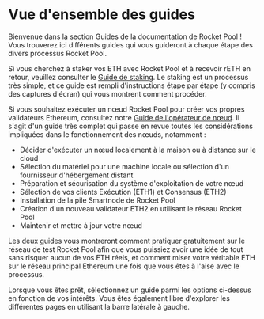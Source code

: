 # Vue d'ensemble des guides

Bienvenue dans la section Guides de la documentation de Rocket Pool !
Vous trouverez ici différents guides qui vous guideront à chaque étape des divers processus Rocket Pool.

Si vous cherchez à staker vos ETH avec Rocket Pool et à recevoir rETH en retour, veuillez consulter le [Guide de staking](./staking/overview.md).
Le staking est un processus très simple, et ce guide est rempli d'instructions étape par étape (y compris des captures d'écran) qui vous montrent comment procéder.

Si vous souhaitez exécuter un nœud Rocket Pool pour créer vos propres validateurs Ethereum, consultez notre [Guide de l'opérateur de nœud](./node/responsibilities.md).
Il s'agit d'un guide très complet qui passe en revue toutes les considérations impliquées dans le fonctionnement des nœuds, notamment :

- Décider d'exécuter un nœud localement à la maison ou à distance sur le cloud
- Sélection du matériel pour une machine locale ou sélection d'un fournisseur d'hébergement distant
- Préparation et sécurisation du système d'exploitation de votre nœud
- Sélection de vos clients Exécution (ETH1) et Consensus (ETH2)
- Installation de la pile Smartnode de Rocket Pool
- Création d'un nouveau validateur ETH2 en utilisant le réseau Rocket Pool
- Maintenir et mettre à jour votre nœud

Les deux guides vous montreront comment pratiquer gratuitement sur le réseau de test Rocket Pool afin que vous puissiez avoir une idée de tout sans risquer aucun de vos ETH réels, et comment miser votre véritable ETH sur le réseau principal Ethereum une fois que vous êtes à l'aise avec le processus.

Lorsque vous êtes prêt, sélectionnez un guide parmi les options ci-dessus en fonction de vos intérêts.
Vous êtes également libre d'explorer les différentes pages en utilisant la barre latérale à gauche.